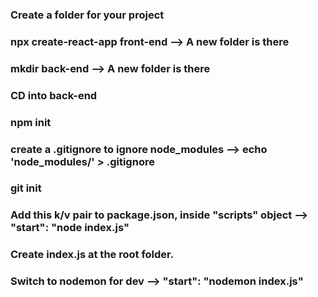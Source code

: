 ### Create a folder for your project
### npx create-react-app front-end --> A new folder is there
### mkdir back-end --> A new folder is there
### CD into back-end
### npm init
### create a .gitignore to ignore node_modules --> echo 'node_modules/' > .gitignore
### git init 
### Add this k/v pair to package.json, inside "scripts" object -->  "start": "node index.js"
### Create index.js at the root folder.
### Switch to nodemon for dev --> "start": "nodemon index.js"